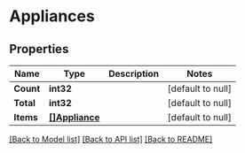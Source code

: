 # Appliances

## Properties
Name | Type | Description | Notes
------------ | ------------- | ------------- | -------------
**Count** | **int32** |  | [default to null]
**Total** | **int32** |  | [default to null]
**Items** | [**[]Appliance**](Appliance.md) |  | [default to null]

[[Back to Model list]](../README.md#documentation-for-models) [[Back to API list]](../README.md#documentation-for-api-endpoints) [[Back to README]](../README.md)

